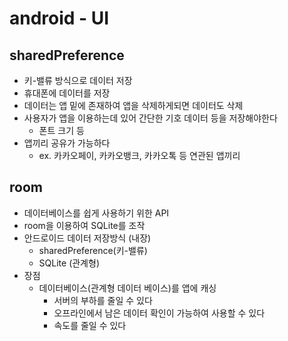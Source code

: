 # android - UI

## sharedPreference
- 키-밸류 방식으로 데이터 저장
- 휴대폰에 데이터를 저장
- 데이터는 앱 밑에 존재하여 앱을 삭제하게되면 데이터도 삭제
- 사용자가 앱을 이용하는데 있어 간단한 기호 데이터 등을 저장해야한다
  + 폰트 크기 등
- 앱끼리 공유가 가능하다
  + ex. 카카오페이, 카카오뱅크, 카카오톡 등 연관된 앱끼리

## room
- 데이터베이스를 쉽게 사용하기 위한 API
- room을 이용하여 SQLite를 조작
- 안드로이드 데이터 저장방식 (내장)
  + sharedPreference(키-밸류)
  + SQLite (관계형)
- 장점
  + 데이터베이스(관계형 데이터 베이스)를 앱에 캐싱
    * 서버의 부하를 줄일 수 있다
    * 오프라인에서 남은 데이터 확인이 가능하여 사용할 수 있다
    * 속도를 줄일 수 있다